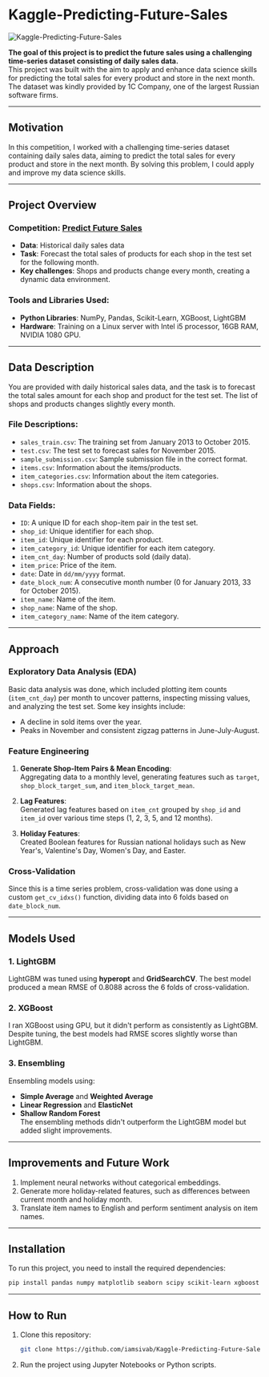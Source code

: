 # Kaggle-Predicting-Future-Sales
![Kaggle-Predicting-Future-Sales](https://img.shields.io/badge/ForTheBadge-uses--git-brightgreen)  

**The goal of this project is to predict the future sales using a challenging time-series dataset consisting of daily sales data.**  
This project was built with the aim to apply and enhance data science skills for predicting the total sales for every product and store in the next month. The dataset was kindly provided by 1C Company, one of the largest Russian software firms.

---

## Motivation
In this competition, I worked with a challenging time-series dataset containing daily sales data, aiming to predict the total sales for every product and store in the next month. By solving this problem, I could apply and improve my data science skills.

---

## Project Overview
### Competition: [Predict Future Sales](https://www.kaggle.com/competitions/predict-future-sales)
- **Data**: Historical daily sales data
- **Task**: Forecast the total sales of products for each shop in the test set for the following month.
- **Key challenges**: Shops and products change every month, creating a dynamic data environment.

### Tools and Libraries Used:
- **Python Libraries**: NumPy, Pandas, Scikit-Learn, XGBoost, LightGBM
- **Hardware**: Training on a Linux server with Intel i5 processor, 16GB RAM, NVIDIA 1080 GPU.

---

## Data Description
You are provided with daily historical sales data, and the task is to forecast the total sales amount for each shop and product for the test set. The list of shops and products changes slightly every month.

### File Descriptions:
- `sales_train.csv`: The training set from January 2013 to October 2015.
- `test.csv`: The test set to forecast sales for November 2015.
- `sample_submission.csv`: Sample submission file in the correct format.
- `items.csv`: Information about the items/products.
- `item_categories.csv`: Information about the item categories.
- `shops.csv`: Information about the shops.

### Data Fields:
- `ID`: A unique ID for each shop-item pair in the test set.
- `shop_id`: Unique identifier for each shop.
- `item_id`: Unique identifier for each product.
- `item_category_id`: Unique identifier for each item category.
- `item_cnt_day`: Number of products sold (daily data).
- `item_price`: Price of the item.
- `date`: Date in `dd/mm/yyyy` format.
- `date_block_num`: A consecutive month number (0 for January 2013, 33 for October 2015).
- `item_name`: Name of the item.
- `shop_name`: Name of the shop.
- `item_category_name`: Name of the item category.

---

## Approach

### **Exploratory Data Analysis (EDA)**
Basic data analysis was done, which included plotting item counts (`item_cnt_day`) per month to uncover patterns, inspecting missing values, and analyzing the test set. Some key insights include:
- A decline in sold items over the year.
- Peaks in November and consistent zigzag patterns in June-July-August.

### **Feature Engineering**
1. **Generate Shop-Item Pairs & Mean Encoding**:  
   Aggregating data to a monthly level, generating features such as `target`, `shop_block_target_sum`, and `item_block_target_mean`.
   
2. **Lag Features**:  
   Generated lag features based on `item_cnt` grouped by `shop_id` and `item_id` over various time steps (1, 2, 3, 5, and 12 months).

3. **Holiday Features**:  
   Created Boolean features for Russian national holidays such as New Year's, Valentine's Day, Women's Day, and Easter.

### **Cross-Validation**
Since this is a time series problem, cross-validation was done using a custom `get_cv_idxs()` function, dividing data into 6 folds based on `date_block_num`.

---

## Models Used
### 1. **LightGBM**
LightGBM was tuned using **hyperopt** and **GridSearchCV**. The best model produced a mean RMSE of 0.8088 across the 6 folds of cross-validation.

### 2. **XGBoost**
I ran XGBoost using GPU, but it didn't perform as consistently as LightGBM. Despite tuning, the best models had RMSE scores slightly worse than LightGBM.

### 3. **Ensembling**
Ensembling models using:
- **Simple Average** and **Weighted Average**
- **Linear Regression** and **ElasticNet**
- **Shallow Random Forest**  
The ensembling methods didn't outperform the LightGBM model but added slight improvements.

---

## Improvements and Future Work
1. Implement neural networks without categorical embeddings.
2. Generate more holiday-related features, such as differences between current month and holiday month.
3. Translate item names to English and perform sentiment analysis on item names.

---

## Installation
To run this project, you need to install the required dependencies:

```bash
pip install pandas numpy matplotlib seaborn scipy scikit-learn xgboost lightgbm
```

---

## How to Run

1. Clone this repository:
   ```bash
   git clone https://github.com/iamsivab/Kaggle-Predicting-Future-Sales.git
   ```
   
2. Run the project using Jupyter Notebooks or Python scripts.
